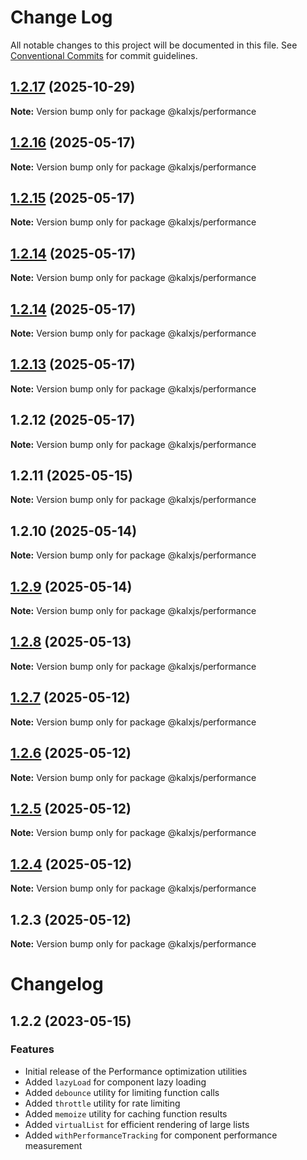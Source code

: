 # Change Log

All notable changes to this project will be documented in this file.
See [Conventional Commits](https://conventionalcommits.org) for commit guidelines.

## [1.2.17](https://github.com/Odeneho-Calculus/kalxjs/compare/@kalxjs/performance@1.2.16...@kalxjs/performance@1.2.17) (2025-10-29)

**Note:** Version bump only for package @kalxjs/performance

## [1.2.16](https://github.com/Odeneho-Calculus/kalxjs/compare/@kalxjs/performance@1.2.15...@kalxjs/performance@1.2.16) (2025-05-17)

**Note:** Version bump only for package @kalxjs/performance

## [1.2.15](https://github.com/Odeneho-Calculus/kalxjs/compare/@kalxjs/performance@1.2.14...@kalxjs/performance@1.2.15) (2025-05-17)

**Note:** Version bump only for package @kalxjs/performance

## [1.2.14](https://github.com/Odeneho-Calculus/kalxjs/compare/@kalxjs/performance@1.2.13...@kalxjs/performance@1.2.14) (2025-05-17)

**Note:** Version bump only for package @kalxjs/performance

## [1.2.14](https://github.com/Odeneho-Calculus/kalxjs/compare/@kalxjs/performance@1.2.13...@kalxjs/performance@1.2.14) (2025-05-17)

**Note:** Version bump only for package @kalxjs/performance

## [1.2.13](https://github.com/Odeneho-Calculus/kalxjs/compare/@kalxjs/performance@1.2.12...@kalxjs/performance@1.2.13) (2025-05-17)

**Note:** Version bump only for package @kalxjs/performance

## 1.2.12 (2025-05-17)

**Note:** Version bump only for package @kalxjs/performance

## 1.2.11 (2025-05-15)

**Note:** Version bump only for package @kalxjs/performance

## 1.2.10 (2025-05-14)

**Note:** Version bump only for package @kalxjs/performance

## [1.2.9](https://github.com/Odeneho-Calculus/kalxjs/compare/@kalxjs/performance@1.2.8...@kalxjs/performance@1.2.9) (2025-05-14)

**Note:** Version bump only for package @kalxjs/performance

## [1.2.8](https://github.com/Odeneho-Calculus/kalxjs/compare/@kalxjs/performance@1.2.7...@kalxjs/performance@1.2.8) (2025-05-13)

**Note:** Version bump only for package @kalxjs/performance

## [1.2.7](https://github.com/Odeneho-Calculus/kalxjs/compare/@kalxjs/performance@1.2.6...@kalxjs/performance@1.2.7) (2025-05-12)

**Note:** Version bump only for package @kalxjs/performance

## [1.2.6](https://github.com/Odeneho-Calculus/kalxjs/compare/@kalxjs/performance@1.2.5...@kalxjs/performance@1.2.6) (2025-05-12)

**Note:** Version bump only for package @kalxjs/performance

## [1.2.5](https://github.com/Odeneho-Calculus/kalxjs/compare/@kalxjs/performance@1.2.4...@kalxjs/performance@1.2.5) (2025-05-12)

**Note:** Version bump only for package @kalxjs/performance

## [1.2.4](https://github.com/Odeneho-Calculus/kalxjs/compare/@kalxjs/performance@1.2.3...@kalxjs/performance@1.2.4) (2025-05-12)

**Note:** Version bump only for package @kalxjs/performance

## 1.2.3 (2025-05-12)

**Note:** Version bump only for package @kalxjs/performance

# Changelog

## 1.2.2 (2023-05-15)

### Features

- Initial release of the Performance optimization utilities
- Added `lazyLoad` for component lazy loading
- Added `debounce` utility for limiting function calls
- Added `throttle` utility for rate limiting
- Added `memoize` utility for caching function results
- Added `virtualList` for efficient rendering of large lists
- Added `withPerformanceTracking` for component performance measurement
